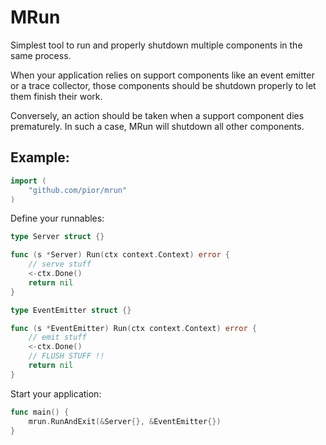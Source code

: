 # MRun

Simplest tool to run and properly shutdown multiple components in the same process.

When your application relies on support components like an event emitter or a trace collector, those components should
be shutdown properly to let them finish their work.

Conversely, an action should be taken when a support component dies prematurely. In such a case, MRun will shutdown all
other components.

## Example:

```go
import (
	"github.com/pior/mrun"
)
```

Define your runnables:
```go
type Server struct {}

func (s *Server) Run(ctx context.Context) error {
    // serve stuff
	<-ctx.Done()
	return nil
}

type EventEmitter struct {}

func (s *EventEmitter) Run(ctx context.Context) error {
    // emit stuff
    <-ctx.Done()
    // FLUSH STUFF !!
	return nil
}
```

Start your application:
```go
func main() {
	mrun.RunAndExit(&Server{}, &EventEmitter{})
}
```

